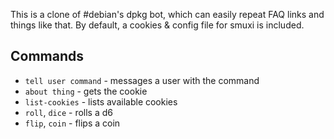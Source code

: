 This is a clone of #debian's dpkg bot, which can easily repeat FAQ links and things like that. By default, a cookies & config file for smuxi is included.

## Commands

 * `tell user command` - messages a user with the command
 * `about thing` - gets the cookie
 * `list-cookies` - lists available cookies
 * `roll`, `dice` - rolls a d6
 * `flip`, `coin` - flips a coin
